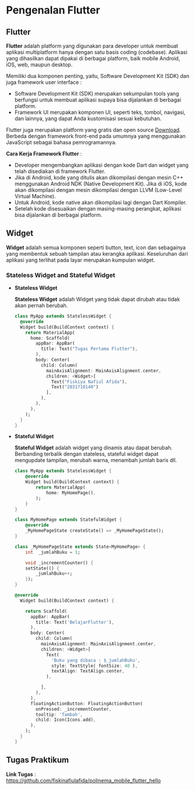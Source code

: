 # __Pengenalan Flutter__

## __Flutter__

__Flutter__ adalah platform yang digunakan para developer untuk membuat aplikasi multiplatform hanya dengan satu basis coding (codebase). Aplikasi yang dihasilkan dapat dipakai di berbagai platform, baik mobile Android, iOS, web, maupun desktop. 

Memiliki dua komponen penting, yaitu, Software Development Kit (SDK) dan juga framework user interface :
- Software Development Kit (SDK) merupakan sekumpulan tools yang berfungsi untuk membuat aplikasi supaya bisa dijalankan di berbagai platform. 
- Framework UI merupakan komponen UI, seperti teks, tombol, navigasi, dan lainnya, yang dapat Anda kustomisasi sesuai kebutuhan. 

Flutter juga merupakan platform yang gratis dan open source [Download](https://flutter.dev/). Berbeda dengan framework front-end pada umumnya yang menggunakan JavaScript sebagai bahasa pemrogramannya. 

__Cara Kerja Framework Flutter__ :
- Developer mengembangkan aplikasi dengan kode Dart dan widget yang telah disediakan di framework Flutter.
-  Jika di Android, kode yang ditulis akan dikompilasi dengan mesin C++ menggunakan Android NDK (Native Development Kit).  Jika di iOS, kode akan dikompilasi dengan mesin dikompilasi dengan LLVM (Low-Level Virtual Machine). 
- Untuk Android, kode native akan dikompilasi lagi dengan Dart Kompiler.
- Setelah kode disesuaikan dengan masing-masing perangkat, aplikasi bisa dijalankan di berbagai platform. 

## __Widget__
__Widget__ adalah semua komponen seperti button, text, icon dan sebagainya yang membentuk sebuah tampilan atau kerangka aplikasi. Keseluruhan dari aplikasi yang terlihat pada layar merupakan kumpulan widget.

### __Stateless Widget and Stateful Widget__
- __Stateless Widget__


    __Stateless Widget__ adalah Widget yang tidak dapat dirubah atau tidak akan pernah berubah.
    
    ```dart 
    class MyApp extends StatelessWidget {
      @override
      Widget build(BuildContext context) {
        return MaterialApp(
          home: Scaffold(
            appBar: AppBar(
              title: Text("Tugas Pertama Flutter"),
            ),
            body: Center(
              child: Column(
                mainAxisAlignment: MainAxisAlignment.center,
                children: <Widget>[
                  Text("Fiskiya Nafiul Afida"),
                  Text("2031710140")
                ],
              ),
            ),
          ),
        );
      }
    }

- __Stateful Widget__

    __Stateful Widget__ adalah widget yang dinamis atau dapat berubah. Berbanding terbalik dengan stateless, stateful widget dapat mengupdate tampilan, merubah warna, menambah jumlah baris dll. 

    ```dart 
    class MyApp extends StatelessWidget {
        @override
        Widget build(BuildContext context) {
            return MaterialApp(
                home: MyHomePage(),
            );
        }
    }

    class MyHomePage extends StatefulWidget {
        @override
        _MyHomePageState createState() => _MyHomePageState();
    }

    class _MyHomePageState extends State<MyHomePage> {
        int  _jumlahBuku = 1;

        void _incrementCounter() {
        setState(() {
            _jumlahBuku++;
        });
    }

    @override
      Widget build(BuildContext context) {
    
        return Scaffold(
          appBar: AppBar(
            title: Text('BelajarFlutter'),
          ),
          body: Center(
            child: Column(
              mainAxisAlignment: MainAxisAlignment.center,
              children: <Widget>[
                Text(
                  'Buku yang dibaca : $_jumlahBuku',
                  style: TextStyle( fontSize: 40 ),
                  textAlign: TextAlign.center,
                ),

              ],
            ),
          ),
          floatingActionButton: FloatingActionButton(
            onPressed: _incrementCounter,
            tooltip: 'Tambah',
            child: Icon(Icons.add),
          ),
        );
      }
    }
    ```

## __Tugas Praktikum__
__Link Tugas__ : https://github.com/fiskinafiulafida/polinema_mobile_flutter_hello
